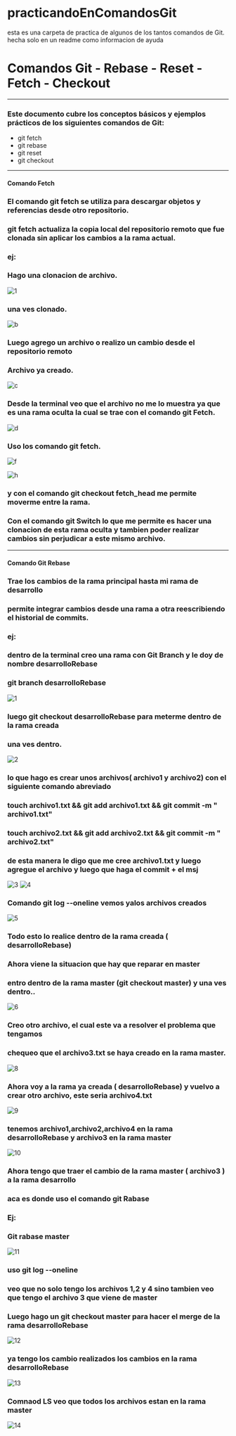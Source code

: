 # practicandoEnComandosGit
esta es una carpeta de practica de algunos de los tantos comandos de Git. hecha solo en un readme como informacion de ayuda

# Comandos Git - Rebase - Reset - Fetch - Checkout
----------------------------------------------------------------------------------
### Este documento cubre los conceptos básicos y ejemplos prácticos de los siguientes comandos de Git:

* git fetch
* git rebase
* git reset
* git checkout
----------------------------------------------------------------------------------
#### Comando Fetch
### El comando git fetch se utiliza para descargar objetos y referencias desde otro repositorio.
### git fetch actualiza la copia local del repositorio remoto que fue clonada sin aplicar los cambios a la rama actual.
### ej:
### Hago una clonacion de archivo.


![1](https://github.com/danielgallo78/practicandoEnComandosGit/assets/130160711/d6b75a73-bea4-4841-b145-de19aab24c5b)

### una ves clonado.

![b](https://github.com/danielgallo78/practicandoEnComandosGit/assets/130160711/a7b39f4a-639a-4fbd-9541-5fa6fe21bdff)

### Luego agrego un archivo o realizo un cambio desde el repositorio remoto
### Archivo ya creado.

![c](https://github.com/danielgallo78/practicandoEnComandosGit/assets/130160711/a8f21444-cd7c-4152-8af2-1bf5178df24a)

### Desde la terminal veo que el archivo no me lo muestra ya que es una rama oculta la cual se trae con el comando git Fetch.

![d](https://github.com/danielgallo78/practicandoEnComandosGit/assets/130160711/fcc8c1d2-108d-4c87-9bc5-2c76e0d93d7c)

### Uso los comando git fetch.

![f](https://github.com/danielgallo78/practicandoEnComandosGit/assets/130160711/a955970a-bf76-49f7-b242-738e447daa8d)

![h](https://github.com/danielgallo78/practicandoEnComandosGit/assets/130160711/09b0626b-e245-41aa-920a-cceac82e8429)

### y con el comando git checkout fetch_head me permite moverme entre la rama.

### Con el comando git Switch lo que me permite es hacer una clonacion de esta rama oculta y tambien poder realizar cambios sin perjudicar a este mismo archivo.

----------------------------------------------------------------------------------------------------------------------------------

#### Comando Git Rebase
### Trae los cambios de la rama principal hasta mi rama de desarrollo
### permite integrar cambios desde una rama a otra reescribiendo el historial de commits.
### ej:
### dentro de la terminal creo una rama con Git Branch y le doy de nombre desarrolloRebase 
### git branch desarrolloRebase

![1](https://github.com/danielgallo78/practicandoEnComandosGit/assets/130160711/67c6ff5e-5bce-444e-9c58-e446359e7947)

### luego git checkout desarrolloRebase para meterme dentro de la rama creada
### una ves dentro.

![2](https://github.com/danielgallo78/practicandoEnComandosGit/assets/130160711/a7094cb4-a0de-4a47-8049-d2005853082a)

### lo que hago es crear unos archivos( archivo1 y archivo2) con el siguiente comando abreviado
### touch archivo1.txt && git add archivo1.txt && git commit -m " archivo1.txt"
### touch archivo2.txt && git add archivo2.txt && git commit -m " archivo2.txt"
### de esta manera le digo que me cree archivo1.txt y luego agregue el archivo y luego que haga el commit + el msj

![3](https://github.com/danielgallo78/practicandoEnComandosGit/assets/130160711/96ff3585-e267-4d6d-a421-c867d72f9cc2)
![4](https://github.com/danielgallo78/practicandoEnComandosGit/assets/130160711/0dc432d9-ce5b-49a6-b5bc-1d15f5199dde)
  
### Comando git log --oneline vemos yalos archivos creados

![5](https://github.com/danielgallo78/practicandoEnComandosGit/assets/130160711/3cb1a8e5-0aca-4d1b-96f7-c3387134a321)

### Todo esto lo realice dentro de la rama creada ( desarrolloRebase)
### Ahora viene la situacion que hay que reparar en master
### entro dentro de la rama master (git checkout master) y una ves dentro..

![6](https://github.com/danielgallo78/practicandoEnComandosGit/assets/130160711/cad8a0cc-6e57-40ee-b00d-73a2f636d868)

### Creo otro archivo, el cual este va a resolver el problema que tengamos
### chequeo que el archivo3.txt se haya creado en la rama master.

![8](https://github.com/danielgallo78/practicandoEnComandosGit/assets/130160711/89be84c2-ec0d-4049-a898-41e35087e2b8)

### Ahora voy a la rama ya creada ( desarrolloRebase) y vuelvo a crear otro archivo, este seria archivo4.txt 

![9](https://github.com/danielgallo78/practicandoEnComandosGit/assets/130160711/216700f2-e986-4a10-96ff-2d5bc3844a95)

### tenemos archivo1,archivo2,archivo4 en la rama desarrolloRebase y archivo3 en la rama master

![10](https://github.com/danielgallo78/practicandoEnComandosGit/assets/130160711/bcc52ab6-57d3-492f-8625-fcdded1cbf6b)

### Ahora tengo que traer el cambio de la rama master ( archivo3 ) a la rama desarrollo
### aca es donde uso el comando git Rabase
### Ej:
### Git rabase master

![11](https://github.com/danielgallo78/practicandoEnComandosGit/assets/130160711/c859314e-9476-4c16-8cb1-99b8b842c18c)

### uso git log --oneline
### veo que no solo tengo los archivos 1,2 y 4 sino tambien veo que tengo el archivo 3 que viene de master
### Luego hago un git checkout master para hacer el merge de la rama desarrolloRebase

![12](https://github.com/danielgallo78/practicandoEnComandosGit/assets/130160711/f5435d25-ac5a-44ab-8d5b-199e6781b927)

### ya tengo los cambio realizados los cambios en la rama desarrolloRebase
![13](https://github.com/danielgallo78/practicandoEnComandosGit/assets/130160711/4f636dbb-795c-438b-a411-0d6a74a8281c)

### Comnaod LS veo que todos los archivos estan en la rama master
![14](https://github.com/danielgallo78/practicandoEnComandosGit/assets/130160711/c8f39b9b-23dc-45aa-b542-c2f0196f9767)











 













